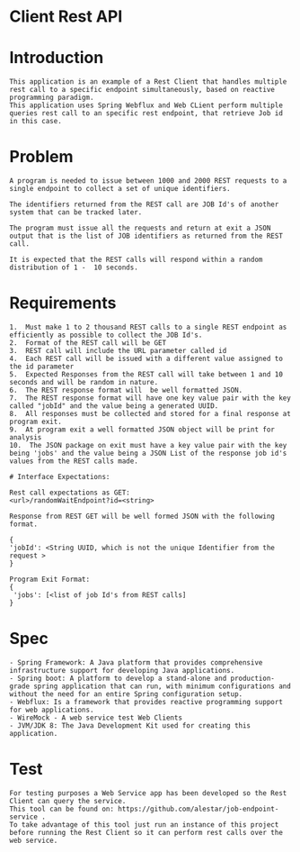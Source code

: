 # Client Rest  API

# Introduction
    This application is an example of a Rest Client that handles multiple rest call to a specific endpoint simultaneously, based on reactive programming paradigm.
    This application uses Spring Webflux and Web CLient perform multiple queries rest call to an specific rest endpoint, that retrieve Job id in this case.

# Problem
    
    A program is needed to issue between 1000 and 2000 REST requests to a single endpoint to collect a set of unique identifiers. 
    
    The identifiers returned from the REST call are JOB Id's of another system that can be tracked later. 
    
    The program must issue all the requests and return at exit a JSON output that is the list of JOB identifiers as returned from the REST call. 

    It is expected that the REST calls will respond within a random distribution of 1 -  10 seconds.    

# Requirements 
    
    1.  Must make 1 to 2 thousand REST calls to a single REST endpoint as efficiently as possible to collect the JOB Id's.
    2.  Format of the REST call will be GET
    3.  REST call will include the URL parameter called id
    4.  Each REST call will be issued with a different value assigned to the id parameter
    5.  Expected Responses from the REST call will take between 1 and 10 seconds and will be random in nature.
    6.  The REST response format will  be well formatted JSON.
    7.  The REST response format will have one key value pair with the key called "jobId" and the value being a generated UUID.
    8.  All responses must be collected and stored for a final response at program exit.
    9.  At program exit a well formatted JSON object will be print for analysis
    10.  The JSON package on exit must have a key value pair with the key being 'jobs' and the value being a JSON List of the response job id's values from the REST calls made.
    
    # Interface Expectations:
    
    Rest call expectations as GET:
    <url>/randomWaitEndpoint?id=<string>
    
    Response from REST GET will be well formed JSON with the following format.
    
    {
    'jobId': <String UUID, which is not the unique Identifier from the request >
    }
    
    Program Exit Format:
    {
     'jobs': [<list of job Id's from REST calls]
    }
    
 # Spec
    - Spring Framework: A Java platform that provides comprehensive infrastructure support for developing Java applications.
    - Spring boot: A platform to develop a stand-alone and production-grade spring application that can run, with minimum configurations and without the need for an entire Spring configuration setup.
    - Webflux: Is a framework that provides reactive programming support for web applications.
    - WireMock - A web service test Web Clients
    - JVM/JDK 8: The Java Development Kit used for creating this application.	
 
 # Test
    For testing purposes a Web Service app has been developed so the Rest Client can query the service. 
    This tool can be found on: https://github.com/alestar/job-endpoint-service . 
    To take advantage of this tool just run an instance of this project before running the Rest Client so it can perform rest calls over the web service.


